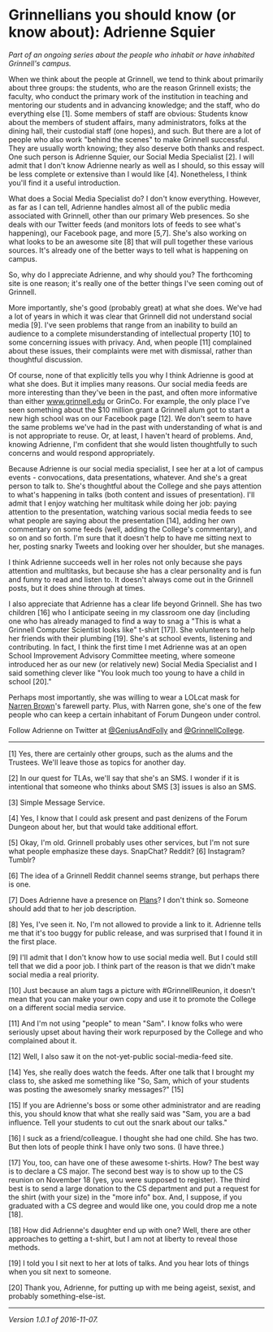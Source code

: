 Grinnellians you should know (or know about): Adrienne Squier
=============================================================

*Part of an ongoing series about the people who inhabit or have
inhabited Grinnell's campus.*

When we think about the people at Grinnell, we tend to think about 
primarily about three groups: the students, who are the reason Grinnell 
exists; the faculty, who conduct the primary work of the institution
in teaching and mentoring our students and in advancing knowledge; and
the staff, who do everything else [1].  Some members of staff are obvious:
Students know about the members of student affairs, many administrators,
folks at the dining hall, their custodial staff (one hopes), and such.
But there are a lot of people who also work "behind the scenes" to make
Grinnell successful.  They are usually worth knowing; they also deserve
both thanks and respect.  One such person is Adrienne Squier, our Social
Media Specialist [2].  I will admit that I don't know Adrienne nearly
as well as I should, so this essay will be less complete or extensive
than I would like [4].  Nonetheless, I think you'll find it a useful
introduction.

What does a Social Media Specialist do?  I don't know everything.
However, as far as I can tell, Adrienne handles almost all of the public
media associated with Grinnell, other than our primary Web presences.
So she deals with our Twitter feeds (and monitors lots of feeds to
see what's happening), our Facebook page, and more [5,7].  She's also
working on what looks to be an awesome site [8] that will pull together
these various sources.  It's already one of the better ways to tell 
what is happening on campus.

So, why do I appreciate Adrienne, and why should you?  The forthcoming
site is one reason; it's really one of the better things I've seen coming
out of Grinnell.

More importantly, she's good (probably great) at what she does.  We've had
a lot of years in which it was clear that Grinnell did not understand
social media [9].  I've seen problems that range from an inability to
build an audience to a complete misunderstanding of intellectual property
[10] to some concerning issues with privacy.  And, when people [11]
complained about these issues, their complaints were met with dismissal,
rather than thoughtful discussion.

Of course, none of that explicitly tells you why I think Adrienne is
good at what she does.  But it implies many reasons.  Our social media feeds
are more interesting than they've been in the past, and often more 
informative than either www.grinnell.edu or GrinCo.  For example, the
only place I've seen something about the $10 million grant a Grinnell
alum got to start a new high school was on our Facebook page [12].
We don't seem to have the same problems we've had in the past with
understanding of what is and is not appropriate to reuse.  Or, at least,
I haven't heard of problems.  And, knowing Adrienne, I'm confident
that she would listen thoughtfully to such concerns and would respond
appropriately.

Because Adrienne is our social media specialist, I see her at a lot of
campus events - convocations, data presentations, whatever.  And she's
a great person to talk to.  She's thoughtful about the College and she
pays attention to what's happening in talks (both content and issues of
presentation).  I'll admit that I enjoy watching her multitask while doing
her job: paying attention to the presentation, watching various social
media feeds to see what people are saying about the presentation [14],
adding her own commentary on some feeds (well, adding the College's
commentary), and so on and so forth.  I'm sure that it doesn't help to
have me sitting next to her, posting snarky Tweets and looking over her
shoulder, but she manages.

I think Adrienne succeeds well in her roles not only because she pays
attention and multitasks, but because she has a clear personality and
is fun and funny to read and listen to.  It doesn't always come out in
the Grinnell posts, but it does shine through at times.

I also appreciate that Adrienne has a clear life beyond Grinnell.  She has
two children [16] who I anticipate seeing in my classroom one day (including
one who has already managed to find a way to snag a "This is what a
Grinnell Computer Scientist looks like" t-shirt [17]).  She volunteers to
help her friends with their plumbing [19].  She's at school events,
listening and contributing.  In fact, I think the first time I met
Adrienne was at an open School Improvement Advisory Committee meeting,
where someone introduced her as our new (or relatively new) Social Media
Specialist and I said something clever like "You look much too young to
have a child in school [20]."

Perhaps most importantly, she was willing to wear a LOLcat mask for
[Narren Brown](narren-brown.html)'s farewell party.  Plus, with Narren
gone, she's one of the few people who can keep a certain inhabitant
of Forum Dungeon under control.

Follow Adrienne on Twitter at 
[@GeniusAndFolly](https://twitter.com/geniusandfolly) and
[@GrinnellCollege](https://twitter.com/GrinnellCollege).

---

[1] Yes, there are certainly other groups, such as the alums and the
Trustees.  We'll leave those as topics for another day.

[2] In our quest for TLAs, we'll say that she's an SMS.  I wonder if it
is intentional that someone who thinks about SMS [3] issues is also an
SMS.

[3] Simple Message Service.

[4] Yes, I know that I could ask present and past denizens of the Forum
Dungeon about her, but that would take additional effort.

[5] Okay, I'm old.  Grinnell probably uses other services, but I'm not
sure what people emphasize these days.  SnapChat?  Reddit? [6]  Instagram?
Tumblr?

[6] The idea of a Grinnell Reddit channel seems strange, but perhaps
there is one.

[7] Does Adrienne have a presence on [Plans](http://grinnellplans.com/)?
I don't think so.  Someone should add that to her job description.

[8] Yes, I've seen it.  No, I'm not allowed to provide a link to it.
Adrienne tells me that it's too buggy for public release, and was
surprised that I found it in the first place.

[9] I'll admit that I don't know how to use social media well.  But I
could still tell that we did a poor job.  I think part of the reason is
that we didn't make social media a real priority.

[10] Just because an alum tags a picture with #GrinnellReunion, it doesn't
mean that you can make your own copy and use it to promote the College
on a different social media service.

[11] And I'm not using "people" to mean "Sam".  I know folks who were
seriously upset about having their work repurposed by the College and
who complained about it.

[12] Well, I also saw it on the not-yet-public social-media-feed site.

[14] Yes, she really does watch the feeds.  After one talk that I brought
my class to, she asked me something like "So, Sam, which of your students
was posting the awesomely snarky messages?" [15]

[15] If you are Adrienne's boss or some other administrator and are
reading this, you should know that what she really said was "Sam, you
are a bad influence.  Tell your students to cut out the snark about
our talks."

[16] I suck as a friend/colleague.  I thought she had one child.  She
has two.  But then lots of people think I have only two sons.  (I have
three.)

[17] You, too, can have one of these awesome t-shirts.  How?  The best
way is to declare a CS major.  The second best way is to show up to
the CS reunion on November 18 (yes, you were supposed to register).
The third best is to send a large donation to the CS department and put
a request for the shirt (with your size) in the "more info" box.  And,
I suppose, if you graduated with a CS degree and would like one, you
could drop me a note [18].

[18] How did Adrienne's daughter end up with one?  Well, there are
other approaches to getting a t-shirt, but I am not at liberty to 
reveal those methods.

[19] I told you I sit next to her at lots of talks.  And you hear lots
of things when you sit next to someone.

[20] Thank you, Adrienne, for putting up with me being ageist, sexist,
and probably something-else-ist.

---

*Version 1.0.1 of 2016-11-07.*
